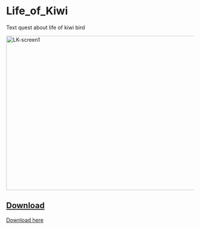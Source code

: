 # Life_of_Kiwi
Text quest about life of kiwi bird  

<a href='https://postimg.cc/zHBrDW2X' target='_blank'><img src='https://i.postimg.cc/tJdC5NhP/LK-screen1.jpg' border='0' alt='LK-screen1' width='750' height='415'/></a>

<h2><u>Download</u></h2>
<a href="https://drive.google.com/file/d/11QXGeEghrivDheb5NHfkGIbYLSCS6ziI/view?usp=sharing">Download here</a>

